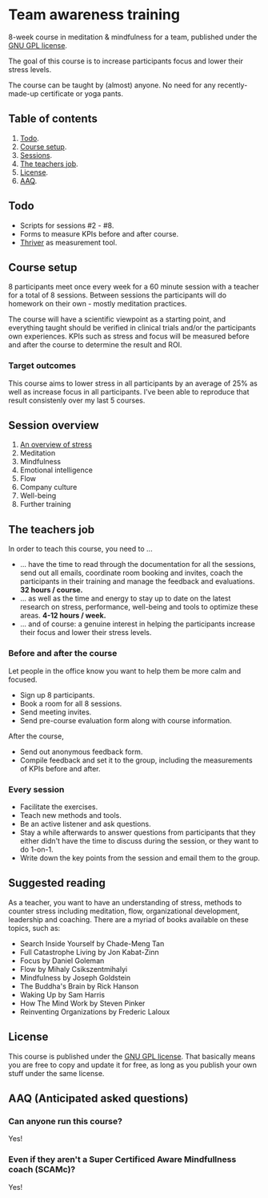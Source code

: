 # Team awareness training
8-week course in meditation &amp; mindfulness for a team, published under the [GNU GPL license](LICENSE).

The goal of this course is to increase participants focus and lower their stress levels. 

The course can be taught by (almost) anyone. No need for any recently-made-up certificate or yoga pants.

## Table of contents
1. [Todo](#todo).
2. [Course setup](#course-setup).
3. [Sessions](#session-overview).
4. [The teachers job](#the-teachers-job).
5. [License](#license).
6. [AAQ](#aaq-anticipated-asked-questions).

## Todo
- Scripts for sessions #2 - #8.
- Forms to measure KPIs before and after course.
- [Thriver](http://www.thriver.io) as measurement tool.

## Course setup
8 participants meet once every week for a 60 minute session with a teacher for a total of 8 sessions. Between sessions the participants will do homework on their own - mostly meditation practices.

The course will have a scientific viewpoint as a starting point, and everything taught should be verified in clinical trials and/or the participants own experiences. KPIs such as stress and focus will be measured before and after the course to determine the result and ROI.

### Target outcomes
This course aims to lower stress in all participants by an average of 25% as well as increase focus in all participants. I've been able to reproduce that result consistenly over my last 5 courses.

## Session overview

1. [An overview of stress](session-01-stress.md)
2. Meditation
3. Mindfulness
4. Emotional intelligence
5. Flow
6. Company culture
7. Well-being
8. Further training

## The teachers job

In order to teach this course, you need to ...
- ... have the time to read through the documentation for all the sessions, send out all emails, coordinate room booking and invites, coach the participants in their training and manage the feedback and evaluations. **32 hours / course.**
- ... as well as the time and energy to stay up to date on the latest research on stress, performance, well-being and tools to optimize these areas. **4-12 hours / week.**
- ... and of course: a genuine interest in helping the participants increase their focus and lower their stress levels.

### Before and after the course
Let people in the office know you want to help them be more calm and focused.

- Sign up 8 participants.
- Book a room for all 8 sessions.
- Send meeting invites.
- Send pre-course evaluation form along with course information. 

After the course,
- Send out anonymous feedback form.
- Compile feedback and set it to the group, including the measurements of KPIs before and after.

### Every session
- Facilitate the exercises.
- Teach new methods and tools.
- Be an active listener and ask questions.
- Stay a while afterwards to answer questions from participants that they either didn't have the time to discuss during the session, or they want to do 1-on-1.
- Write down the key points from the session and email them to the group.

## Suggested reading
As a teacher, you want to have an understanding of stress, methods to counter stress including meditation, flow, organizational development, leadership and coaching. There are a myriad of books available on these topics, such as:
- Search Inside Yourself by Chade-Meng Tan
- Full Catastrophe Living by Jon Kabat-Zinn
- Focus by Daniel Goleman
- Flow by Mihaly Csikszentmihalyi
- Mindfulness by Joseph Goldstein
- The Buddha's Brain by Rick Hanson
- Waking Up by Sam Harris
- How The Mind Work by Steven Pinker
- Reinventing Organizations by Frederic Laloux

## License
This course is published under the [GNU GPL license](LICENSE). That basically means you are free to copy and update it for free, as long as you publish your own stuff under the same license.

## AAQ (Anticipated asked questions)
### Can anyone run this course?
Yes! 

### Even if they aren't a Super Certificed Aware Mindfullness coach (SCAMc)?
Yes!

